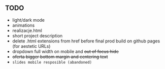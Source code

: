 ## TODO
- light/dark mode
- animations
- realizacje.html
- short project description
- delete .html extensions from href before final prod build on github pages (for aestetic URLs)
- dropdown full width on mobile and ~~out of focus hide~~
- ~~oferta bigger bottom margin and centering text~~
- `slides mobile resposible (abandoned)` 